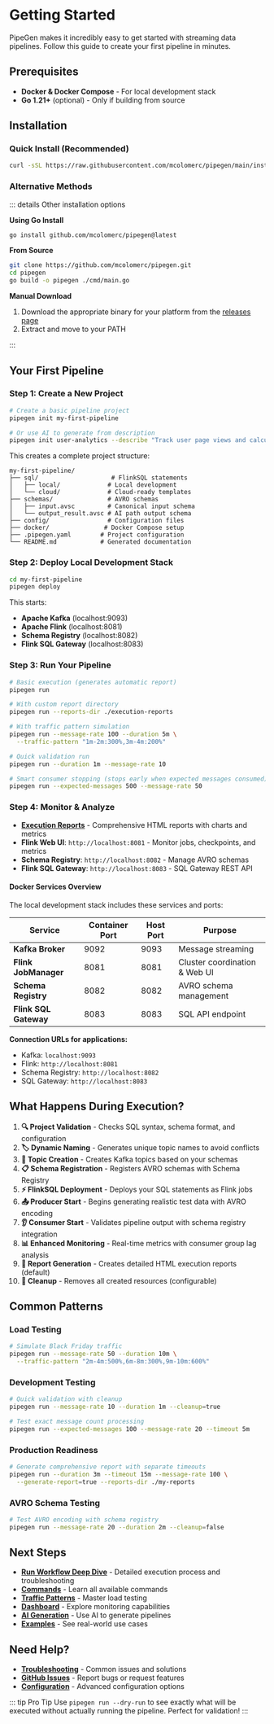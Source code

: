 # Getting Started

PipeGen makes it incredibly easy to get started with streaming data pipelines. Follow this guide to create your first pipeline in minutes.

## Prerequisites

- **Docker & Docker Compose** - For local development stack
- **Go 1.21+** (optional) - Only if building from source

## Installation

### Quick Install (Recommended)

```bash
curl -sSL https://raw.githubusercontent.com/mcolomerc/pipegen/main/install.sh | bash
```

### Alternative Methods

::: details Other installation options

**Using Go Install**
```bash
go install github.com/mcolomerc/pipegen@latest
```

**From Source**
```bash
git clone https://github.com/mcolomerc/pipegen.git
cd pipegen
go build -o pipegen ./cmd/main.go
```

**Manual Download**
1. Download the appropriate binary for your platform from the [releases page](https://github.com/mcolomerc/pipegen/releases)
2. Extract and move to your PATH

:::

## Your First Pipeline

### Step 1: Create a New Project

```bash
# Create a basic pipeline project
pipegen init my-first-pipeline

# Or use AI to generate from description
pipegen init user-analytics --describe "Track user page views and calculate session duration analytics" --domain "ecommerce"
```

This creates a complete project structure:
```
my-first-pipeline/
├── sql/                    # FlinkSQL statements
│   ├── local/             # Local development
│   └── cloud/             # Cloud-ready templates  
├── schemas/               # AVRO schemas
│   ├── input.avsc         # Canonical input schema
│   └── output_result.avsc # AI path output schema
├── config/                # Configuration files
├── docker/               # Docker Compose setup
├── .pipegen.yaml        # Project configuration
└── README.md            # Generated documentation
```

### Step 2: Deploy Local Development Stack

```bash
cd my-first-pipeline
pipegen deploy
```

This starts:
- **Apache Kafka** (localhost:9093)
- **Apache Flink** (localhost:8081)
- **Schema Registry** (localhost:8082)
- **Flink SQL Gateway** (localhost:8083)

### Step 3: Run Your Pipeline

```bash
# Basic execution (generates automatic report)
pipegen run

# With custom report directory
pipegen run --reports-dir ./execution-reports

# With traffic pattern simulation
pipegen run --message-rate 100 --duration 5m \
  --traffic-pattern "1m-2m:300%,3m-4m:200%"

# Quick validation run
pipegen run --duration 1m --message-rate 10

# Smart consumer stopping (stops early when expected messages consumed)
pipegen run --expected-messages 500 --message-rate 50
```

### Step 4: Monitor & Analyze

- **[Execution Reports](./features/reports.md)** - Comprehensive HTML reports with charts and metrics
- **Flink Web UI**: `http://localhost:8081` - Monitor jobs, checkpoints, and metrics
- **Schema Registry**: `http://localhost:8082` - Manage AVRO schemas
- **Flink SQL Gateway**: `http://localhost:8083` - SQL Gateway REST API

#### Docker Services Overview
The local development stack includes these services and ports:

| Service | Container Port | Host Port | Purpose |
|---------|----------------|-----------|---------|
| **Kafka Broker** | 9092 | 9093 | Message streaming |
| **Flink JobManager** | 8081 | 8081 | Cluster coordination & Web UI |
| **Schema Registry** | 8082 | 8082 | AVRO schema management |
| **Flink SQL Gateway** | 8083 | 8083 | SQL API endpoint |

**Connection URLs for applications:**
- Kafka: `localhost:9093`
- Flink: `http://localhost:8081`
- Schema Registry: `http://localhost:8082`
- SQL Gateway: `http://localhost:8083`

## What Happens During Execution?

1. **🔍 Project Validation** - Checks SQL syntax, schema format, and configuration
2. **🏷️ Dynamic Naming** - Generates unique topic names to avoid conflicts
3. **📝 Topic Creation** - Creates Kafka topics based on your schemas
4. **📋 Schema Registration** - Registers AVRO schemas with Schema Registry
5. **⚡ FlinkSQL Deployment** - Deploys your SQL statements as Flink jobs
6. **📤 Producer Start** - Begins generating realistic test data with AVRO encoding
7. **👂 Consumer Start** - Validates pipeline output with schema registry integration
8. **📊 Enhanced Monitoring** - Real-time metrics with consumer group lag analysis
9. **📄 Report Generation** - Creates detailed HTML execution reports (default)
10. **🧹 Cleanup** - Removes all created resources (configurable)

## Common Patterns

### Load Testing
```bash
# Simulate Black Friday traffic
pipegen run --message-rate 50 --duration 10m \
  --traffic-pattern "2m-4m:500%,6m-8m:300%,9m-10m:600%"
```

### Development Testing
```bash
# Quick validation with cleanup
pipegen run --message-rate 10 --duration 1m --cleanup=true

# Test exact message count processing
pipegen run --expected-messages 100 --message-rate 20 --timeout 5m
```

### Production Readiness
```bash
# Generate comprehensive report with separate timeouts
pipegen run --duration 3m --timeout 15m --message-rate 100 \
  --generate-report=true --reports-dir ./my-reports
```

### AVRO Schema Testing
```bash
# Test AVRO encoding with schema registry
pipegen run --message-rate 20 --duration 2m --cleanup=false
```

## Next Steps

- **[Run Workflow Deep Dive](./run-workflow)** - Detailed execution process and troubleshooting
- **[Commands](./commands)** - Learn all available commands
- **[Traffic Patterns](./traffic-patterns)** - Master load testing
- **[Dashboard](./dashboard)** - Explore monitoring capabilities
- **[AI Generation](./ai-generation)** - Use AI to generate pipelines
- **[Examples](./examples)** - See real-world use cases

## Need Help?

- **[Troubleshooting](./advanced/troubleshooting)** - Common issues and solutions
- **[GitHub Issues](https://github.com/mcolomerc/pipegen/issues)** - Report bugs or request features
- **[Configuration](./configuration)** - Advanced configuration options

::: tip Pro Tip
Use `pipegen run --dry-run` to see exactly what will be executed without actually running the pipeline. Perfect for validation!
:::
